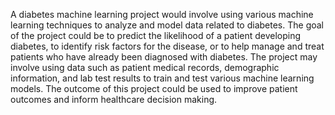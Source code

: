 A diabetes machine learning project would involve using various machine learning techniques to analyze and model data related to diabetes. The goal of the project could be to predict the likelihood of a patient developing diabetes, to identify risk factors for the disease, or to help manage and treat patients who have already been diagnosed with diabetes. The project may involve using data such as patient medical records, demographic information, and lab test results to train and test various machine learning models. The outcome of this project could be used to improve patient outcomes and inform healthcare decision making.
